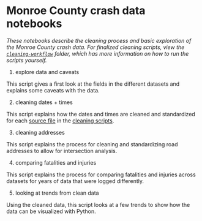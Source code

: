 # Monroe County crash data notebooks
*These notebooks describe the cleaning process and basic exploration of the Monroe County crash data. For finalized cleaning scripts, view the [`cleaning-workflow`](../cleaning-workflow) folder, which has more information on how to run the scripts yourself.*

1. explore data and caveats

This script gives a first look at the fields in the different datasets and explains some caveats with the data.

2. cleaning dates + times

This script explains how the dates and times are cleaned and standardized for each [source file](../data/source-data/) in the [cleaning scripts](../cleaning-workflow/cleaning-scripts/).

3. cleaning addresses

This script explains the process for cleaning and standardizing road addresses to allow for intersection analysis.

4. comparing fatalities and injuries

This script explains the process for comparing fatalities and injuries across datasets for years of data that were logged differently. 

5. looking at trends from clean data

Using the cleaned data, this script looks at a few trends to show how the data can be visualized with Python.
